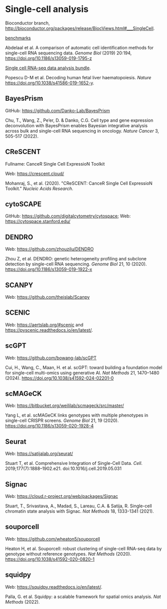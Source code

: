 # Single-cell analysis

Bioconductor branch, <http://bioconductor.org/packages/release/BiocViews.html#___SingleCell>.

[benchmarks](https://github.com/tabdelaal/scRNAseq_Benchmark/tree/snakemake_and_docker)

Abdelaal et al. A comparison of automatic cell identification methods for single-cell RNA sequencing data. *Genome Biol* (2019) 20:194,
<https://doi.org/10.1186/s13059-019-1795-z>

[Single cell RNA-seq data analysis bundle](https://github.com/haniffalab/FCA_liver).

Popescu D-M et al. Decoding human fetal liver haematopoiesis. *Nature* <https://doi.org/10.1038/s41586-019-1652-y>.

## BayesPrism

GitHub: <https://github.com/Danko-Lab/BayesPrism>

Chu, T., Wang, Z., Pe’er, D. & Danko, C.G. Cell type and gene expression deconvolution with BayesPrism enables Bayesian integrative analysis across bulk and single-cell RNA sequencing in oncology. *Nature Cancer* 3, 505-517 (2022).

## CReSCENT

Fullname: CanceR Single Cell ExpressioN Toolkit

Web: <https://crescent.cloud/>

Mohanraj, S., et al. (2020). "CReSCENT: CanceR Single Cell ExpressioN Toolkit." *Nucleic Acids Research*.

## cytoSCAPE

GitHub: <https://github.com/digitalcytometry/cytospace>; Web: <https://cytospace.stanford.edu/>

## DENDRO

Web: <https://github.com/zhouzilu/DENDRO>

Zhou Z, et al. DENDRO: genetic heterogeneity profiling and subclone detection by single-cell RNA sequencing. *Genome Biol* 21, 10 (2020). <https://doi.org/10.1186/s13059-019-1922-x>

## SCANPY

Web: <https://github.com/theislab/Scanpy>

## SCENIC

Web: <https://aertslab.org/#scenic> and <https://pyscenic.readthedocs.io/en/latest/>.

## scGPT

Web: <https://github.com/bowang-lab/scGPT>

Cui, H., Wang, C., Maan, H. et al. scGPT: toward building a foundation model for single-cell multi-omics using generative AI. *Nat Methods* 21, 1470–1480 (2024). <https://doi.org/10.1038/s41592-024-02201-0>

## scMAGeCK

Web: <https://bitbucket.org/weililab/scmageck/src/master/>

Yang L, et al. scMAGeCK links genotypes with multiple phenotypes in single-cell CRISPR screens. *Genome Biol* 21, 19 (2020). <https://doi.org/10.1186/s13059-020-1928-4>

## Seurat

Web: <https://satijalab.org/seurat/>

Stuart T, et al. Comprehensive Integration of Single-Cell Data. *Cell*. 2019;177(7):1888–1902.e21. doi:10.1016/j.cell.2019.05.031

## Signac

Web: <https://cloud.r-project.org/web/packages/Signac>

Stuart, T., Srivastava, A., Madad, S., Lareau, C.A. & Satija, R. Single-cell chromatin state analysis with Signac. *Nat Methods* 18, 1333-1341 (2021).

## souporcell

Web: <https://github.com/wheaton5/souporcell>

Heaton H, et al. Souporcell: robust clustering of single-cell RNA-seq data by genotype without reference genotypes. *Nat Methods* (2020). <https://doi.org/10.1038/s41592-020-0820-1>

## squidpy

Web: <https://squidpy.readthedocs.io/en/latest/>.

Palla, G. et al. Squidpy: a scalable framework for spatial omics analysis. *Nat Methods* (2022).
